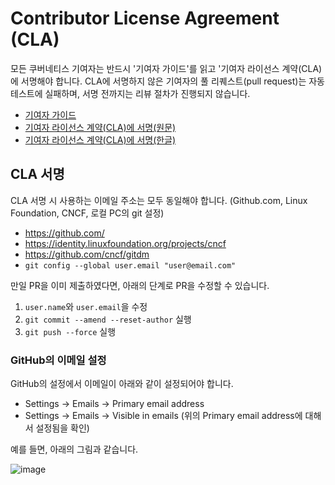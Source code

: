 # Contributor License Agreement (CLA)

모든 쿠버네티스 기여자는 반드시 '기여자 가이드'를 읽고 '기여자 라이선스 계약(CLA)에 서명해야 합니다.
CLA에 서명하지 않은 기여자의 풀 리퀘스트(pull request)는 자동 테스트에 실패하며, 서명 전까지는 리뷰 절차가 진행되지 않습니다.

* [기여자 가이드](https://github.com/kubernetes/community/blob/master/contributors/guide/README.md)
* [기여자 라이선스 계약(CLA)에 서명(원문)](https://github.com/kubernetes/community/blob/master/CLA.md)
* [기여자 라이선스 계약(CLA)에 서명(한글)](https://github.com/pjhwa/k8s-ko-docs/CLA-ko.md)

## CLA 서명

CLA 서명 시 사용하는 이메일 주소는 모두 동일해야 합니다. (Github.com, Linux Foundation, CNCF, 로컬 PC의 git 설정)

- https://github.com/<username>
- https://identity.linuxfoundation.org/projects/cncf
- https://github.com/cncf/gitdm
- ```git config --global user.email "user@email.com"```

만일 PR을 이미 제출하였다면, 아래의 단계로 PR을 수정할 수 있습니다.

1. `user.name`와 `user.email`을 수정
2. `git commit --amend --reset-author` 실행
3. `git push --force` 실행

### GitHub의 이메일 설정

GitHub의 설정에서 이메일이 아래와 같이 설정되어야 합니다.

- Settings -> Emails -> Primary email address
- Settings -> Emails -> Visible in emails (위의 Primary email address에 대해서 설정됨을 확인)

예를 들면, 아래의 그림과 같습니다.

![image](https://user-images.githubusercontent.com/2810001/100183405-2f117980-2f22-11eb-9950-b68367eb7994.png)
